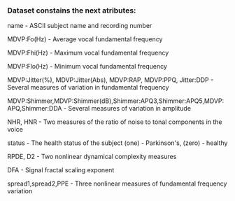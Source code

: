 ### Dataset constains the next atributes:

name - ASCII subject name and recording number

MDVP:Fo(Hz) - Average vocal fundamental frequency

MDVP:Fhi(Hz) - Maximum vocal fundamental frequency

MDVP:Flo(Hz) - Minimum vocal fundamental frequency

MDVP:Jitter(%), MDVP:Jitter(Abs), MDVP:RAP, MDVP:PPQ, Jitter:DDP - Several measures of variation in fundamental frequency

MDVP:Shimmer,MDVP:Shimmer(dB),Shimmer:APQ3,Shimmer:APQ5,MDVP:APQ,Shimmer:DDA - Several measures of variation in amplitude

NHR, HNR - Two measures of the ratio of noise to tonal components in the voice

status - The health status of the subject (one) - Parkinson's, (zero) - healthy

RPDE, D2 - Two nonlinear dynamical complexity measures

DFA - Signal fractal scaling exponent

spread1,spread2,PPE - Three nonlinear measures of fundamental frequency variation
